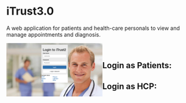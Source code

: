 # iTrust3.0
A web application for patients and health-care personals to view and manage appointments and diagnosis.

<img src="https://github.com/zmei1997/Java-web/blob/master/iTrust2%20Screenshot/1.png" align="left" height="50%" width="50%"> <br>

## Login as Patients:

## Login as HCP:
